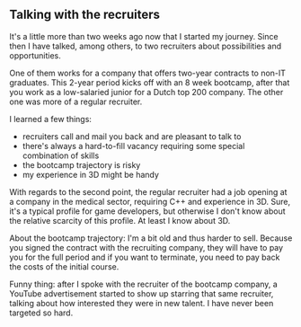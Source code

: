 ## Talking with the recruiters

It's a little more than two weeks ago now that I started my journey. Since then I have talked, among others, to two recruiters about possibilities and opportunities. 

One of them works for a company that offers two-year contracts to non-IT graduates. This 2-year period kicks off with an 8 week bootcamp, after that you work as a low-salaried junior for a Dutch top 200 company. The other one was more of a regular recruiter.

I learned a few things:
- recruiters call and mail you back and are pleasant to talk to
- there's always a hard-to-fill vacancy requiring some special combination of skills
- the bootcamp trajectory is risky
- my experience in 3D might be handy

With regards to the second point, the regular recruiter had a job opening at a company in the medical sector, requiring C++ and experience in 3D. Sure, it's a typical profile for game developers, but otherwise I don't know about the relative scarcity of this profile. At least I know about 3D.

About the bootcamp trajectory: I'm a bit old and thus harder to sell. Because you signed the contract with the recruiting company, they will have to pay you for the full period and if you want to terminate, you need to pay back the costs of the initial course.

Funny thing: after I spoke with the recruiter of the bootcamp company, a YouTube advertisement started to show up starring that same recruiter, talking about how interested they were in new talent. I have never been targeted so hard.


